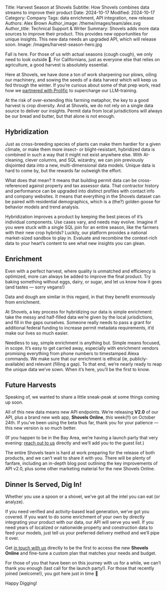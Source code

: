 Title: Harvest Season at Shovels
Subtitle: How Shovels combines data streams to improve their product
Date: 2024-10-17
Modified: 2024-10-17
Category: Company
Tags: data enrichment, API integration, new release 
Authors: Alex Brown
Author_image: /theme/images/team/alex.svg
Author_title: Technical Support & Writer
Summary: Shovels adds more data sources to improve their product. This provides new opportunities for unique insights. This new data needs an upgraded API, which will release soon. 
Image: /images/harvest-season-hero.jpg

Fall is here. For those of us with actual seasons (cough cough), we only need to look outside 🍁. For Californians, just as everyone else that relies on agriculture, a good harvest is absolutely essential. 

Here at Shovels, we have done a ton of work sharpening our plows, oiling our machinery, and sowing the seeds of a data harvest which will keep us fed through the winter. If you’re curious about some of that prep work, read how we [partnered with Prolific](https://www.shovels.ai/blog/unlocking-shovelss-potential-with-prolific/) to supercharge our LLM-training. 

At the risk of over-extending this farming metaphor, the key to a good harvest is crop diversity. And at Shovels, we do not rely on a single data source to deliver our insights. Permit data from local jurisdictions will always be our bread and butter, but that alone is not enough.

## Hybridization

Just as cross-breeding species of plants can make them hardier for a given climate, or make them more insect- or blight-resistant, hybridized data is combined in such a way that it might not exist anywhere else. With AI-cleaning, clever columns, and SQL wizardry, we can join previously disjointed data into a new, multi-dimensional data models. Unique data is hard to come by, but the rewards far outweigh the effort. 

What does that mean? It means that building permit data can be cross-referenced against property and tax assessor data. That contractor history and performance can be upgraded into distinct profiles with contact info and company websites. It means that everything in the Shovels dataset can be paired with residential demographics, which is a (the?) golden goose for behavior models and trend analysis. 

Hybridization improves a product by keeping the best pieces of it’s individual components. Use cases vary, and needs may evolve. Imagine if you were stuck with a single SQL join for an entire season, like the farmers with their new crop hybrids? Luckily, our platform provides  a national market-sized sandbox to play in. Evaluate and recombine the context-rich data to your heart’s content to see what new insights you can glean.

## Enrichment

Even with a perfect harvest, where quality is unmatched and efficiency is optimized, more can always be added to improve the final product. Try baking something without eggs, dairy, or sugar, and let us know how it goes (and tastes — sorry vegans!)

Data and dough are similar in this regard, in that they benefit enormously from enrichment. 

At Shovels, a key process for hybridizing our data is simple enrichment: take the messy and half-filled data we’re given by the local jurisdictions, and fill in the gaps ourselves. Someone really needs to pass a grant for additional federal funding to increase permit metadata requirements, it’d make our lives so much easier. 

Needless to say, simple enrichment is anything but. Simple means focused, in scope. It’s easy to get carried away, especially with enrichment vendors promising everything from phone numbers to timestamped Alexa commands. We make sure that our enrichment is ethical (ie, publicly-available) and relevant (filling a gap). To that end, we’re nearly ready to reap the unique data we’ve sown. When it’s here, you’ll be the first to know. 

## Future Harvests

Speaking of, we wanted to share a little sneak-peak at some things coming up soon. 

All of this new data means new API endpoints. We’re releasing **V2.0** of our API, plus a brand new web app, **Shovels Online**, *this* week(!!) on October 24th. If you’ve been using the beta thus far, thank you for your patience — this new version is so much better. 

(If you happen to be in the Bay Area, we’re having a launch party that very evening: [reach out to us](mailto:sales@shovels.ai) directly and we’ll add you to the guest list.)

The entire Shovels team is hard at work preparing for the release of both products, and we can’t wait to share it with you. There will be plenty of fanfare, including an in-depth blog post outlining the key improvements of API v2.0, plus some other marketing material for the new Shovels Online. 

## Dinner Is Served, Dig In!

Whether you use a spoon or a shovel, we’ve got all the intel you can eat (or analyze). 

If you need verified and activity-based lead generation, we’ve got you covered. If you want to do some enrichment of your own by directly integrating your product with our data, our API will serve you well. If you need years of localized or nationwide property and construction data to feed your models, just tell us your preferred delivery method and we’ll pipe it over.

Get [in touch with us](mailto:sales@shovels.ai) directly to be the first to access the new **Shovels Online** and fine-tune a custom plan that matches your needs and budget. 

For those of you that have been on this journey with us for a while, we can’t thank you enough (last call for the launch party!). For those that recently joined (welcome!), you got here just in time 🚀

Happy Digging!
